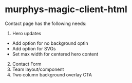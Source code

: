 # murphys-magic-client-html

Contact page has the following needs:

1. Hero updates
  - Add option for no background optin
  - Add option for SVGs
  - Set max width for centered hero content
2. Contact Form
3. Team layout/component
4. Two column background overlay CTA
